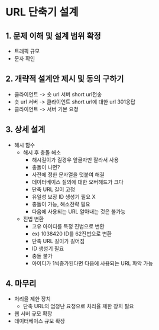 # URL 단축기 설계
## 1. 문제 이해 및 설계 범위 확정
- 트래픽 규모
- 문자 확인

## 2. 개략적 설계안 제시 및 동의 구하기
- 클라이언트 -> 숏 url 서버 short url전송
- 숏 url 서버 -> 클라이언트 short url에 대한 url 301응답
- 클라이언트 -> 서버 기본 요청

## 3. 상세 설계
- 해시 함수
    - 해시 후 충돌 해소
        - 해시길이가 길경우 앞글자만 잘라서 사용
        - 충돌이 나면?
        - 사전에 정한 문자열을 덧붙여 해결
        - 데이터베이스 질의에 대한 오버헤드가 크다
        - 단축 URL 길이 고정
        - 유일성 보장 ID 생성기 필요 X
        - 충돌이 가능, 해소전략 필요
        - 다음에 사용되는 URL 알아내는 것은 불가능
    - 진법 변환
        - 고유 아이디를 특정 진법으로 변환
        - ex) 1038420 ID를 62진법으로 변환
        - 단축 URL 길이가 길어짐
        - ID 생성기 필요
        - 충돌 불가
        - 아이디가 1씩증가된다면 다음에 사용되는 URL 파악 가능
## 4. 마무리
- 처리율 제한 장치
    - 단축 URL의 엄청난 요청으로 처리율 제한 장치 필요
- 웹 서버 규모 확장
- 데이터베이스 규모 확장
    